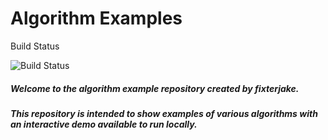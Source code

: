 # Algorithm Examples

Build Status

![Build Status](https://travis-ci.org/fixterjake/AlgorithmExamples.svg?branch=master)

##### Welcome to the algorithm example repository created by fixterjake. 
##### This repository is intended to show examples of various algorithms with an interactive demo available to run locally.